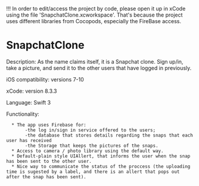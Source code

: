 !!! In order to edit/access the project by code, please open it up in xCode using the file 'SnapchatClone.xcworkspace'. 
That's because the project uses different libraries from Cocopods, especially the FireBase access.


# SnapchatClone
Description:
     As the name claims itself, it is a Snapchat clone. Sign up/in, take a picture, and send it to the other users that have logged in previously.

iOS compatibility: versions 7-10

xCode: version 8.3.3

Language: Swift 3


Functionality:

      * The app uses Firebase for:
           -the log in/sign in service offered to the users;
           -the database that stores details regarding the snaps that each user has received
           -the Storage that keeps the pictures of the snaps.        
      * Access to camera / photo library using the default way.
      * Default-plain style UIAllert, that informs the user when the snap has been sent to the other user.
      * Nice way to communicate the status of the proccess (the uploading time is sugested by a label, and there is an allert that pops out after the snap has been sent).
      
      

